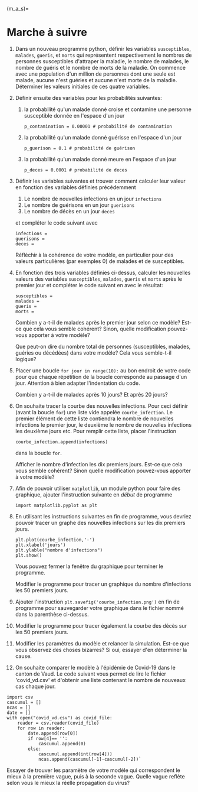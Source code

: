 (m_a_s)=
# Marche à suivre


1. Dans un nouveau programme python, définir les variables `susceptibles`, `malades`, `gueris`, et `morts` qui représentent respectivement le nombres de personnes susceptibles d'attraper la maladie, le nombre de malades, le nombre de guéris et le nombre de morts de la maladie. On commence avec une population d'un million de personnes dont une seule est malade, aucune n'est guéries et aucune n'est morte de la maladie. Déterminer les valeurs initiales de ces quatre variables.

1. Définir ensuite des variables pour les probabilités suivantes:

    1. la probabilité qu'un malade donné croise et contamine une personne susceptible donnée en l'espace d'un jour
        ```
        p_contamination = 0.00001 # probabilité de contamination
        ``` 
    1. la probabilité qu'un malade donné guérisse en l'espace d'un jour
        ```
        p_guerison = 0.1 # probabilité de guérison
        ``` 
    1. la probabilité qu'un malade donné meure en l'espace d'un jour
        ```
        p_deces = 0.0001 # probabilité de deces
        ```
1. Définir les variables suivantes et trouver comment calculer leur valeur en fonction des variables définies précédemment
    
    1. Le nombre de nouvelles infections en un jour `infections`
    1. Le nombre de guérisons en un jour `guerisons`
    1. Le nombre de décès en un jour  `deces`

    et compléter le code suivant avec 
    ```    
    infections = 
    guerisons = 
    deces = 
    ``` 
    Réfléchir à la cohérence de votre modèle, en particulier pour des valeurs particulières (par exemples 0) de malades et de susceptibles. 

1. En fonction des trois variables définies ci-dessus, calculer les nouvelles valeurs des variables `susceptibles`, `malades`, `gueris` et `morts` après le premier jour et compléter le code suivant en avec le résultat:
    ```
    susceptibles = 
    malades = 
    gueris = 
    morts = 
    ```
    Combien y a-t-il de malades après le premier jour selon ce modèle? Est-ce que cela vous semble cohérent? Sinon, quelle modification pouvez-vous apporter à votre modèle?

    Que peut-on dire du nombre total de personnes (susceptibles, malades, guéries ou décédées) dans votre modèle? Cela vous semble-t-il logique?

1. Placer une boucle `for jour in range(10):` au bon endroit de votre code pour que chaque répétition de la boucle corresponde au passage d'un jour. Attention à bien adapter l'indentation du code. 
    
    Combien y a-t-il de malades après 10 jours? Et après 20 jours?

1. On souhaite tracer la courbe des nouvelles infections. Pour ceci définir (avant la boucle `for`) une liste vide appelée `courbe_infection`. Le premier élément de cette liste contiendra le nombre de nouvelles infections le premier jour, le deuxième le nombre de nouvelles infections les deuxième jours etc. 
Pour remplir cette liste, placer l'instruction 
    ```
    courbe_infection.append(infections) 
    ```
    dans la boucle `for`. 
    
    Afficher le nombre d'infection les dix premiers jours. Est-ce que cela vous semble cohérent? Sinon quelle modification pouvez-vous apporter à votre modèle?

1. Afin de pouvoir utiliser `matplotlib`, un module python pour faire des graphique, ajouter l'instruction suivante en *début* de programme 
    ```
    import matplotlib.pyplot as plt
    ````
1. En utilisant les instructions suivantes en fin de programme, vous devriez pouvoir tracer un graphe des nouvelles infections sur les dix premiers jours.
    ```
    plt.plot(courbe_infection,'-')
    plt.xlabel('jours')
    plt.ylable("nombre d'infections")
    plt.show()
    ```
    Vous pouvez fermer la fenêtre du graphique pour terminer le programme. 

    Modifier le programme pour tracer un graphique du nombre d'infections les 50 premiers jours. 
1. Ajouter l'instruction `plt.savefig('courbe_infection.png')` en fin de programme pour sauvegarder votre graphique dans le fichier nommé dans la parenthèse ci-dessus. 

1. Modifier le programme pour tracer également la courbe des décès sur les 50 premiers jours.

1. Modifier les paramètres du modèle et relancer la simulation. Est-ce que vous observez des choses bizarres? Si oui, essayer d'en déterminer la cause.

1. On souhaite comparer le modèle à l'épidémie de Covid-19 dans le canton de Vaud. Le code suivant vous permet de lire le fichier 'covid_vd.csv' et d'obtenir une liste contenant le nombre de nouveaux cas chaque jour. 
```
import csv
cascumul = []
ncas = []
date = []
with open("covid_vd.csv") as covid_file:
    reader = csv.reader(covid_file)
    for row in reader:
        date.append(row[0])
        if row[4]== '':
            cascumul.append(0)
        else:
            cascumul.append(int(row[4]))
            ncas.append(cascumul[-1]-cascumul[-2])`

``` 
Essayer de trouver les paramètre de votre modèle qui correspondent le mieux à la première vague, puis à la seconde vague. Quelle vague reflète selon vous le mieux la réelle propagation du virus? 
